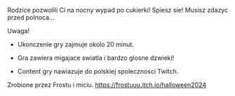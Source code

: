 Rodzice pozwolili Ci na nocny wypad po cukierki!
Spiesz sie! Musisz zdazyc przed polnoca...




Uwaga!
- Ukonczenie gry zajmuje okolo 20 minut.

- Gra zawiera migajace swiatla i bardzo glosne dzwieki!

- Content gry nawiazuje do polskiej spolecznosci Twitch.

Zrobione przez Frostu i miciu.
https://frostuuu.itch.io/halloween2024

